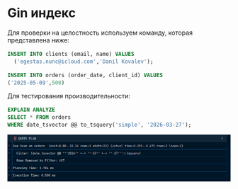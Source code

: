 # Gin индекс

Для проверки на целостность используем команду, которая представлена ниже: 

```sql
INSERT INTO clients (email, name) VALUES 
  ('egestas.nunc@icloud.com','Danil Kovalev');
```

```sql
INSERT INTO orders (order_date, client_id) VALUES
('2025-05-09',500)
```

Для тестирования производительности:

```sql
EXPLAIN ANALYZE
SELECT * FROM orders
WHERE date_tsvector @@ to_tsquery('simple', '2026-03-27');
```

![img.png](images/img.png)
